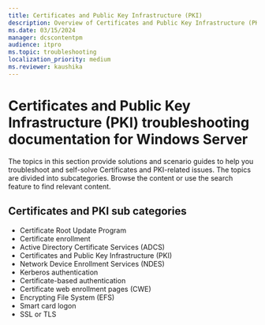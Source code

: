 ```yaml
---
title: Certificates and Public Key Infrastructure (PKI)
description: Overview of Certificates and Public Key Infrastructure (PKI) troubleshooting articles for Windows Server.
ms.date: 03/15/2024
manager: dcscontentpm
audience: itpro
ms.topic: troubleshooting
localization_priority: medium
ms.reviewer: kaushika
---
```

# Certificates and Public Key Infrastructure (PKI) troubleshooting documentation for Windows Server

The topics in this section provide solutions and scenario guides to help you troubleshoot and self-solve Certificates and PKI-related issues. The topics are divided into subcategories. Browse the content or use the search feature to find relevant content.

## Certificates and PKI sub categories

- Certificate Root Update Program
- Certificate enrollment
- Active Directory Certificate Services (ADCS)
- Certificates and Public Key Infrastructure (PKI)
- Network Device Enrollment Services (NDES)
- Kerberos authentication
- Certificate-based authentication
- Certificate web enrollment pages (CWE)
- Encrypting File System (EFS)
- Smart card logon
- SSL or TLS
